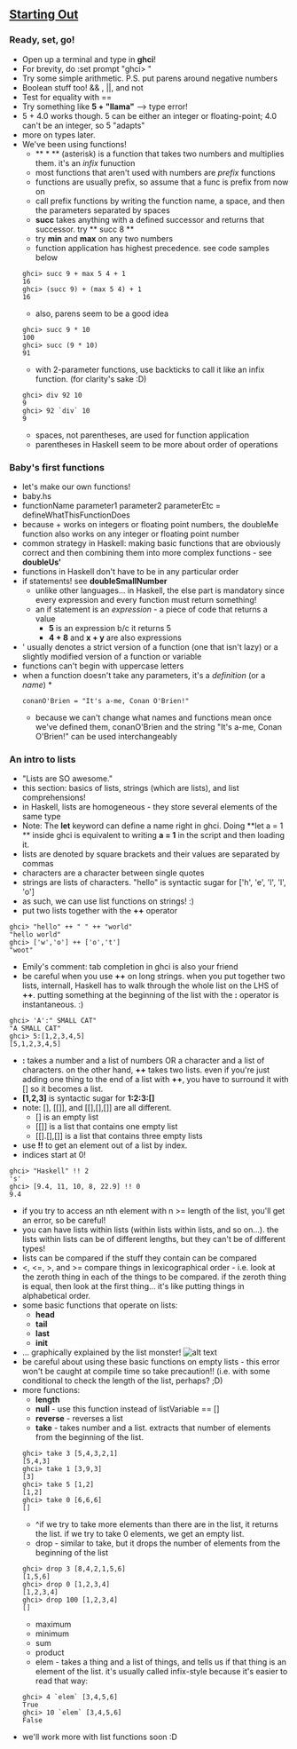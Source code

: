 ## [Starting Out](http://learnyouahaskell.com/starting-out)

### Ready, set, go!
* Open up a terminal and type in **ghci**!
* For brevity, do :set prompt "ghci> "
* Try some simple arithmetic. P.S. put parens around negative numbers
* Boolean stuff too! && , ||, and not
* Test for equality with ==
* Try something like **5 + "llama"** --> type error!
* 5 + 4.0 works though. 5 can be either an integer or floating-point; 4.0 can't be an integer, so 5 "adapts"
* more on types later.
* We've been using functions! 
    * ** * ** (asterisk) is a function that takes two numbers and multiplies them. it's an _infix_ funuction
    * most functions that aren't used with numbers are _prefix_ functions
    * functions are usually prefix, so assume that a func is prefix from now on
    * call prefix functions by writing the function name, a space, and then the parameters separated by spaces
    * **succ** takes anything with a defined successor and returns that successor. try ** succ 8 **
    * try **min** and **max** on any two numbers
    * function application has highest precedence. see code samples below
    ```
    ghci> succ 9 + max 5 4 + 1
    16
    ghci> (succ 9) + (max 5 4) + 1
    16
    ```
    * also, parens seem to be a good idea
    ```ls 
    ghci> succ 9 * 10
    100
    ghci> succ (9 * 10)
    91
    ```
    * with 2-parameter functions, use backticks to call it like an infix function. (for clarity's sake :D)
    ```
    ghci> div 92 10
    9
    ghci> 92 `div` 10
    9
    ```
    * spaces, not parentheses, are used for function application
    * parentheses in Haskell seem to be more about order of operations

### Baby's first functions
* let's make our own functions!
* baby.hs
* functionName parameter1 parameter2 parameterEtc = defineWhatThisFunctionDoes
* because + works on integers or floating point numbers, the doubleMe function also works on any integer or floating point number
* common strategy in Haskell: making basic functions that are obviously correct and then combining them into more complex functions - see **doubleUs'**
* functions in Haskell don't have to be in any particular order
* if statements! see **doubleSmallNumber**
    * unlike other languages... in Haskell, the else part is mandatory since every expression and every function must return something!
    * an if statement is an _expression_ - a piece of code that returns a value
        * **5** is an expression b/c it returns 5
        * **4 + 8** and **x + y** are also expressions
* ' usually denotes a strict version of a function (one that isn't lazy) or a slightly modified version of a function or variable
* functions can't begin with uppercase letters
* when a function doesn't take any parameters, it's a _definition_ (or a _name_)
    * 
    ```
    conanO'Brien = "It's a-me, Conan O'Brien!"
    ```
    * because we can't change what names and functions mean once we've defined them, conanO'Brien and the string "It's a-me, Conan O'Brien!" can be used interchangeably

### An intro to lists
* "Lists are SO awesome."
* this section: basics of lists, strings (which are lists), and list comprehensions!
* in Haskell, lists are homogeneous - they store several elements of the same type
* Note: The **let** keyword can define a name right in ghci. Doing **let a = 1 ** inside ghci is equivalent to writing **a = 1** in the script and then loading it.
* lists are denoted by square brackets and their values are separated by commas
* characters are a character between single quotes
* strings are lists of characters. "hello" is syntactic sugar for ['h', 'e', 'l', 'l', 'o'] 
* as such, we can use list functions on strings! :)
* put two lists together with the **++** operator
```
ghci> "hello" ++ " " ++ "world"
"hello world"
ghci> ['w','o'] ++ ['o','t']
"woot"
```
* Emily's comment: tab completion in ghci is also your friend
* be careful when you use **++** on long strings. when you put together two lists, internall, Haskell has to walk through the whole list on the LHS of **++**. putting something at the beginning of the list with the **:** operator is instantaneous. :)
```
ghci> 'A':" SMALL CAT"
"A SMALL CAT"
ghci> 5:[1,2,3,4,5]
[5,1,2,3,4,5]
```
* **:** takes a number and a list of numbers OR a character and a list of characters. on the other hand, **++** takes two lists. even if you're just adding one thing to the end of a list with **++**, you have to surround it with [] so it becomes a list.
* **[1,2,3]** is syntactic sugar for **1:2:3:[]** 
* note: [], [[]], and [[],[],[]] are all different.
    * [] is an empty list
    * [[]] is a list that contains one empty list
    * [[].[],[]] is a list that contains three empty lists
* use **!!** to get an element out of a list by index. 
* indices start at 0! 
```
ghci> "Haskell" !! 2
's'
ghci> [9.4, 11, 10, 8, 22.9] !! 0
9.4
```
* if you try to access an nth element with n >= length of the list, you'll get an error, so be careful!
* you can have lists within lists (within lists within lists, and so on...). the lists within lists can be of different lengths, but they can't be of different types!
* lists can be compared if the stuff they contain can be compared
* <, <=, >, and >= compare things in lexicographical order - i.e. look at the zeroth thing in each of the things to be compared. if the zeroth thing is equal, then look at the first thing... it's like putting things in alphabetical order.
* some basic functions that operate on lists:
    * **head**
    * **tail**
    * **last**
    * **init**
* ... graphically explained by the list monster!
![alt text](http://s3.amazonaws.com/lyah/listmonster.png "a Haskell list monster")
* be careful about using these basic functions on empty lists - this error won't be caught at compile time so take precaution!! (i.e. with some conditional to check the length of the list, perhaps? ;D)
* more functions:
    * **length**
    * **null** - use this function instead of listVariable == []
    * **reverse** - reverses a list
    * **take** - takes number and a list. extracts that number of elements from the beginning of the list.
    ```
    ghci> take 3 [5,4,3,2,1]
    [5,4,3]
    ghci> take 1 [3,9,3]
    [3]
    ghci> take 5 [1,2]
    [1,2]
    ghci> take 0 [6,6,6]
    []
    ```
    * ^if we try to take more elements than there are in the list, it returns the list. if we try to take 0 elements, we get an empty list.
    * drop - similar to take, but it drops the number of elements from the beginning of the list
    ```
    ghci> drop 3 [8,4,2,1,5,6]
    [1,5,6]
    ghci> drop 0 [1,2,3,4]
    [1,2,3,4]
    ghci> drop 100 [1,2,3,4]
    []
    ```
    * maximum
    * minimum
    * sum
    * product
    * elem - takes a thing and a list of things, and tells us if that thing is an element of the list. it's usually called infix-style because it's easier to read that way:
    ```
    ghci> 4 `elem` [3,4,5,6]
    True
    ghci> 10 `elem` [3,4,5,6]
    False
    ```
* we'll work more with list functions soon :D



